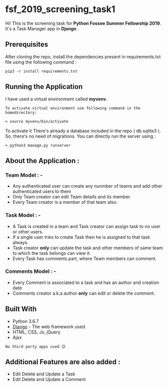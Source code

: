 # fsf_2019_screening_task1

Hi! This is the screening task for  **Python Fossee Summer Fellowship 2019**. It's a Task Manager app in **Django** .


## Prerequisites

After cloning the repo, install the dependencies present in requirements.txt file using the following command :

```
pip3 -r install requirements.txt
```
## Running the Application
I have used a virtual environment called **myvenv**. 
```
To activate virtual environment use following command in the homedirectory:

> source myvenv/bin/activate
```
To activate it 
There's already a database included in the repo ( db.sqlite3 ). So, there's no need of migrations. You can directly run the server using :
```
> python3 manage.py runserver
```
## About the Application :

### Team Model : -
-   Any authenticated user can create any nunmber of teams and add other authenticated users to them
-   Only Team creator can edit Team details and its member.
-   Every Team creator is a member of that team also.
### Task Model : -
-   A Task is created in a team and Task creator can assign task to no user or other users.
-   If a single user tries to create Task then he is assigned to that task always.
-   Task creator **only** can update the task and other members of same team to which the task belongs can view it.
- Every Task has comments part, where Team members can comment.

###  Comments Model : -
-  Every Comment is associated to a task and has an author and creation date
- Comments creator a.k.a author **only** can edit or delete the comment.

##  Built With
- Python 3.6.7
- [Django](https://www.djangoproject.com/)  - The web framework used
- HTML, CSS, Js, jQuery
- Ajax
```
No third party apps used 😉
```

##  Additional Features are also added :
- Edit Delete and Update a Task
- Edit Delete and Update a Comment
